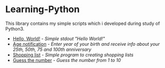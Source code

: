 # Learning-Python
This library contains my simple scripts which i developed during study of Python3.

* [Hello, World!](https://github.com/SimonOsipov/Learning-Python/blob/master/hello_world.py) - *Simple stdout "Hello World!"*
* [Age notification](https://github.com/SimonOsipov/Learning-Python/blob/master/age_calc.py) - *Enter year of your birth and receive info about your 25th, 50th, 75 and 100th anniversary*
* [Shopping list](https://github.com/SimonOsipov/Learning-Python/blob/master/shopping_list.py) - *Simple program to creating shopping lists*
* [Guess the number](https://github.com/SimonOsipov/Learning-Python/blob/master/guess_number.py) - *Guess the number from 1 to 10*
